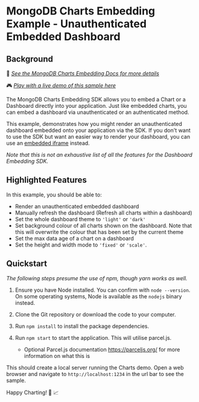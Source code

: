 # MongoDB Charts Embedding Example - Unauthenticated Embedded Dashboard

## Background

📄 _[See the MongoDB Charts Embedding Docs for more details](https://dochub.mongodb.org/core/charts-embedding-dashboards)_

🎮 _[Play with a live demo of this sample here](https://codesandbox.io/s/github/mongodb-js/charts-embed-sdk/tree/master/examples/dashboard/unauthenticated)_

The MongoDB Charts Embedding SDK allows you to embed a Chart or a Dashboard directly into your application. Just like embedded charts, you can embed a dashboard via unauthenticated or an authenticated method.

This example, demonstrates how you might render an unauthenticated dashboard embedded onto your application via the SDK. If you don't want to use the SDK but want an easier way to render your dashboard, you can use an [embedded iframe](https://dochub.mongodb.org/core/charts-embedding-dashboards-iframe) instead.

_Note that this is not an exhaustive list of all the features for the Dashboard Embedding SDK._

## Highlighted Features

In this example, you should be able to:

- Render an unauthenticated embedded dashboard
- Manually refresh the dashboard (Refresh all charts within a dashboard)
- Set the whole dashboard theme to `'light'` or `'dark'`
- Set background colour of all charts shown on the dashboard. Note that this will overwrite the colour that has been set by the current theme
- Set the max data age of a chart on a dashboard
- Set the height and width mode to `'fixed'` or `'scale'`.

## Quickstart

_The following steps presume the use of npm, though yarn works as well._

1. Ensure you have Node installed. You can confirm with `node --version`. On some operating systems, Node is available as the `nodejs` binary instead.

2. Clone the Git repository or download the code to your computer.

3. Run `npm install` to install the package dependencies.

4. Run `npm start` to start the application. This will utilise parcel.js.
   - Optional Parcel.js documentation https://parceljs.org/ for more information on what this is

This should create a local server running the Charts demo. Open a web browser and navigate to `http://localhost:1234` in the url bar to see the sample.

Happy Charting! 🚀 📈

